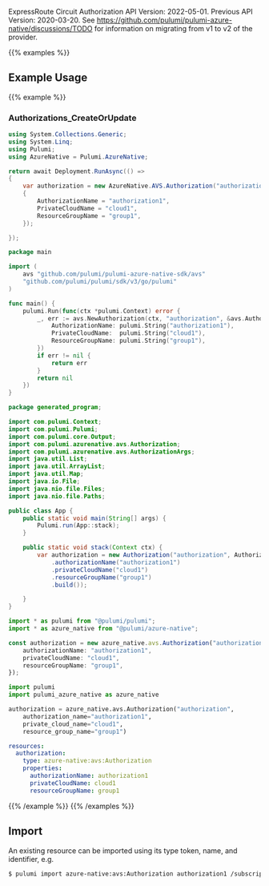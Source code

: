 ExpressRoute Circuit Authorization
API Version: 2022-05-01.
Previous API Version: 2020-03-20. See https://github.com/pulumi/pulumi-azure-native/discussions/TODO for information on migrating from v1 to v2 of the provider.

{{% examples %}}
## Example Usage
{{% example %}}
### Authorizations_CreateOrUpdate
```csharp
using System.Collections.Generic;
using System.Linq;
using Pulumi;
using AzureNative = Pulumi.AzureNative;

return await Deployment.RunAsync(() => 
{
    var authorization = new AzureNative.AVS.Authorization("authorization", new()
    {
        AuthorizationName = "authorization1",
        PrivateCloudName = "cloud1",
        ResourceGroupName = "group1",
    });

});


```

```go
package main

import (
	avs "github.com/pulumi/pulumi-azure-native-sdk/avs"
	"github.com/pulumi/pulumi/sdk/v3/go/pulumi"
)

func main() {
	pulumi.Run(func(ctx *pulumi.Context) error {
		_, err := avs.NewAuthorization(ctx, "authorization", &avs.AuthorizationArgs{
			AuthorizationName: pulumi.String("authorization1"),
			PrivateCloudName:  pulumi.String("cloud1"),
			ResourceGroupName: pulumi.String("group1"),
		})
		if err != nil {
			return err
		}
		return nil
	})
}

```

```java
package generated_program;

import com.pulumi.Context;
import com.pulumi.Pulumi;
import com.pulumi.core.Output;
import com.pulumi.azurenative.avs.Authorization;
import com.pulumi.azurenative.avs.AuthorizationArgs;
import java.util.List;
import java.util.ArrayList;
import java.util.Map;
import java.io.File;
import java.nio.file.Files;
import java.nio.file.Paths;

public class App {
    public static void main(String[] args) {
        Pulumi.run(App::stack);
    }

    public static void stack(Context ctx) {
        var authorization = new Authorization("authorization", AuthorizationArgs.builder()        
            .authorizationName("authorization1")
            .privateCloudName("cloud1")
            .resourceGroupName("group1")
            .build());

    }
}

```

```typescript
import * as pulumi from "@pulumi/pulumi";
import * as azure_native from "@pulumi/azure-native";

const authorization = new azure_native.avs.Authorization("authorization", {
    authorizationName: "authorization1",
    privateCloudName: "cloud1",
    resourceGroupName: "group1",
});

```

```python
import pulumi
import pulumi_azure_native as azure_native

authorization = azure_native.avs.Authorization("authorization",
    authorization_name="authorization1",
    private_cloud_name="cloud1",
    resource_group_name="group1")

```

```yaml
resources:
  authorization:
    type: azure-native:avs:Authorization
    properties:
      authorizationName: authorization1
      privateCloudName: cloud1
      resourceGroupName: group1

```

{{% /example %}}
{{% /examples %}}

## Import

An existing resource can be imported using its type token, name, and identifier, e.g.

```sh
$ pulumi import azure-native:avs:Authorization authorization1 /subscriptions/00000000-0000-0000-0000-000000000000/resourceGroups/group1/providers/Microsoft.AVS/privateClouds/cloud1/authorizations/authorization1 
```
